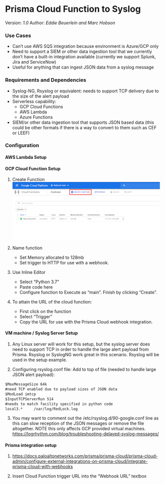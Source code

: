 # Prisma Cloud Function to Syslog 

Version: *1.0*
Author: *Eddie Beuerlein and Marc Hobson*

### Use Cases
- Can’t use AWS SQS integration because environment is Azure/GCP only
- Need to support a SIEM or other data ingestion tool that we currently don’t have a built-in integration available (currently we support Splunk, Jira and ServiceNow)
- Useful for anything that can ingest JSON data from a syslog message


### Requirements and Dependencies
- Syslog-NG, Rsyslog or equivalent: needs to support TCP delivery due to the size of the alert payload
- Serverless capability:
     - GCP Cloud Functions
     - AWS Lambda
     - Azure Functions
- SIEM/or other data ingestion tool that supports JSON based data (this could be other formats if there is a way to convert to them such as CEF or LEEF)


### Configuration
#### AWS Lambda Setup

#### GCP Cloud Function Setup

1. Create Function
      ![](./images/create_gcp_function.png)
2. Name function 
   - Set Memory allocated to 128mb
   - Set trigger to HTTP for use with a webhook.

3. Use Inline Editor 
   - Select “Python 3.7” 
   - Paste code here 
   - Configure function to Execute as “main”. Finish by clicking “Create”.

4. To attain the URL of the cloud function:
   - First click on the function
   - Select “Trigger” 
   - Copy the URL for use with the Prisma Cloud webhook integration.

#### VM machine / Syslog Server Setup

1. Any Linux server will work for this setup, but the syslog server does need to support TCP in order to handle the large alert payload from Prisma.  Rsyslog or SyslogNG work great in this scenario.  Rsyslog will be used in the setup example.

2. Configuring rsyslog.conf file:
Add to top of file (needed to handle large JSON alert payload):
```
$MaxMessageSize 64k
#need TCP enabled due to payload sizes of JSON data
$ModLoad imtcp
$InputTCPServerRun 514
#needs to match facility specified in python code
local3.*     /var/log/RedLock.log  
```
3. You may want to comment out the /etc/rsyslog.d/90-google.conf line as this can slow reception of the JSON messages or remove the file altogether.  NOTE this only affects GCP provided virtual machines. https://logrhythm.com/blog/troubleshooting-delayed-syslog-messages/

#### Prisma integration setup
1. https://docs.paloaltonetworks.com/prisma/prisma-cloud/prisma-cloud-admin/configure-external-integrations-on-prisma-cloud/integrate-prisma-cloud-with-webhooks

2. Insert Cloud Function trigger URL into the “Webhook URL” textbox
